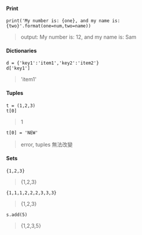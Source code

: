 #### Print 
    print('My number is: {one}, and my name is: {two}'.format(one=num,two=name))
> output: My number is: 12, and my name is: Sam 

#### Dictionaries 
    d = {'key1':'item1','key2':'item2'}
    d['key1']
> 'item1'    

#### Tuples 
    t = (1,2,3)
    t[0]
> 1  
  
    t[0] = 'NEW'
> error, tuples 無法改變  
#### Sets 
    {1,2,3} 
> {1,2,3} 

    {1,1,1,2,2,2,3,3,3} 
> {1,2,3} 

    s.add(5) 
> {1,2,3,5} 



